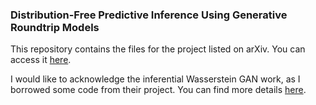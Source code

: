 ### Distribution-Free Predictive Inference Using Generative Roundtrip Models

This repository contains the files for the project listed on arXiv. You can access it [here](https://arxiv.org/abs/2205.10732).

I would like to acknowledge the inferential Wasserstein GAN work, as I borrowed some code from their project. You can find more details [here](https://academic.oup.com/jrsssb/article/84/1/83/7056079).